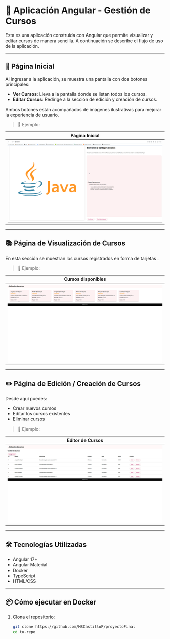 # 📘 Aplicación Angular - Gestión de Cursos

Esta es una aplicación construida con Angular que permite visualizar y editar cursos de manera sencilla. A continuación se describe el flujo de uso de la aplicación.

---

## 🚀 Página Inicial

Al ingresar a la aplicación, se muestra una pantalla con dos botones principales:

- **Ver Cursos**: Lleva a la pantalla donde se listan todos los cursos.
- **Editar Cursos**: Redirige a la sección de edición y creación de cursos.

Ambos botones están acompañados de imágenes ilustrativas para mejorar la experiencia de usuario.

> 📸 Ejemplo:

| Página Inicial |
|----------------|
| ![Página inicial](pagina_principal.png) |

---

## 📚 Página de Visualización de Cursos

En esta sección se muestran los cursos registrados en forma de tarjetas . 

> 📸 Ejemplo:

| Cursos disponibles |
|--------------------|
| ![Lista de cursos](VisualizacionCursos.png) |

---

## ✏️ Página de Edición / Creación de Cursos

Desde aquí puedes:

- Crear nuevos cursos
- Editar los cursos existentes
- Eliminar cursos



> 📸 Ejemplo:

| Editor de Cursos |
|------------------|
| ![Editor de cursos](panel_administrador.png) |

---

## 🛠️ Tecnologías Utilizadas

- Angular 17+
- Angular Material
- Docker
- TypeScript
- HTML/CSS

---

## 📦 Cómo ejecutar en Docker

1. Clona el repositorio:

   ```bash
   git clone https://github.com/MSCastilloP/proyectoFinal
   cd tu-repo
